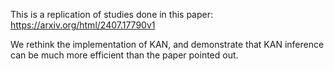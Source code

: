 This is a replication of studies done in this paper: https://arxiv.org/html/2407.17790v1

We rethink the implementation of KAN, and demonstrate that KAN inference can be much more efficient than the paper pointed out. 
